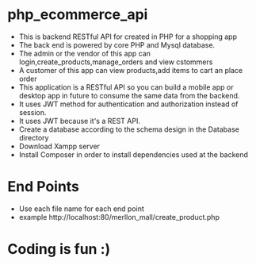 # php_ecommerce_api

- This is backend RESTful API for created in PHP for a shopping app
- The back end is powered by core PHP and Mysql database.
- The admin or the vendor of this app can login,create_products,manage_orders and view cstommers
- A customer of this app can view products,add items to cart an place order
- This application is a RESTful API so you can build a mobile app or desktop app in future to consume the same data from the backend.
- It uses JWT method for authentication and authorization instead of session.
- It uses JWT because it's a REST API.
- Create a database according to the schema design in the Database directory
- Download Xampp server
- Install Composer in order to install dependencies used at the backend

# End Points

- Use each file name for each end point
- example http://localhost:80/merllon_mall/create_product.php

# Coding is fun :)
